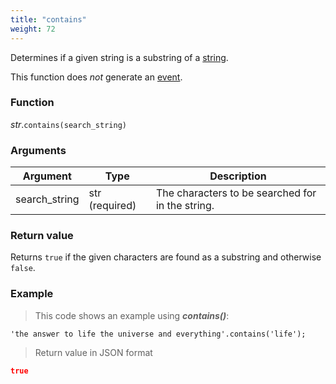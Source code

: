 ```yaml
---
title: "contains"
weight: 72
---
```


Determines if a given string is a substring of a [string](..).

This function does *not* generate an [event](../../../overview/events).

### Function

*str*.`contains(search_string)`

### Arguments

Argument | Type | Description
-------- | ---- | -----------
search_string | str (required) | The characters to be searched for in the string.

### Return value

Returns `true` if the given characters are found as a substring and otherwise `false`.

### Example

> This code shows an example using ***contains()***:

```thingsdb,json_response
'the answer to life the universe and everything'.contains('life');
```

> Return value in JSON format

```json
true
```
